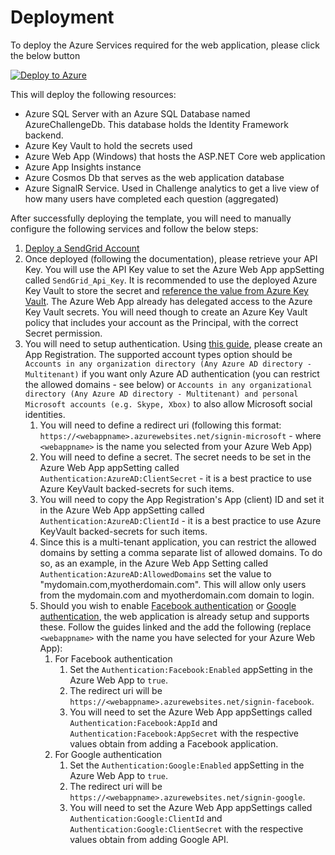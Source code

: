 # Deployment
To deploy the Azure Services required for the web application, please click the below button

[![Deploy to Azure](https://aka.ms/deploytoazurebutton)](https://portal.azure.com/#create/Microsoft.Template/uri/https%3A%2F%2Fraw.githubusercontent.com%2Fistavrinides%2FAzureChallenge%2Fmaster%2FDeploy%2Fazchallenge.json)

This will deploy the following resources:
- Azure SQL Server with an Azure SQL Database named AzureChallengeDb. This database holds the Identity Framework backend.
- Azure Key Vault to hold the secrets used
- Azure Web App (Windows) that hosts the ASP.NET Core web application
- Azure App Insights instance
- Azure Cosmos Db that serves as the web application database
- Azure SignalR Service. Used in Challenge analytics to get a live view of how many users have completed each question (aggregated)

After successfully deploying the template, you will need to manually configure the following services and follow the below steps:
1. [Deploy a SendGrid Account](https://docs.microsoft.com/en-us/azure/sendgrid-dotnet-how-to-send-email)
2. Once deployed (following the documentation), please retrieve your API Key. You will use the API Key value to set the Azure Web App appSetting called `SendGrid_Api_Key`. It is recommended to use the deployed Azure Key Vault to store the secret and [reference the value from Azure Key Vault](https://docs.microsoft.com/en-us/azure/app-service/app-service-key-vault-references). The Azure Web App already has delegated access to the Azure Key Vault secrets. You will need though to create an Azure Key Vault policy that includes your account as the Principal, with the correct Secret permission.
3. You will need to setup authentication. Using [this guide](https://docs.microsoft.com/en-us/azure/active-directory/develop/quickstart-v2-aspnet-core-webapp?view=aspnetcore-3.1), please create an App Registration. The supported account types option should be `Accounts in any organization directory (Any Azure AD directory - Multitenant)` if you want only Azure AD authentication (you can restrict the allowed domains - see below) or `Accounts in any organizational directory (Any Azure AD directory - Multitenant) and personal Microsoft accounts (e.g. Skype, Xbox)` to also allow Microsoft social identities.
   1. You will need to define a redirect uri (following this format: `https://<webappname>.azurewebsites.net/signin-microsoft` - where `<webappname>` is the name you selected from your Azure Web App)
   2. You will need to define a secret. The secret needs to be set in the Azure Web App appSetting called `Authentication:AzureAD:ClientSecret` - it is a best practice to use Azure KeyVault backed-secrets for such items.
   3. You will need to copy the App Registration's App (client) ID and set it in the Azure Web App appSetting called `Authentication:AzureAD:ClientId` - it is a best practice to use Azure KeyVault backed-secrets for such items.
   4. Since this is a multi-tenant application, you can restrict the allowed domains by setting a comma separate list of allowed domains. To do so, as an example, in the Azure Web App Setting called `Authentication:AzureAD:AllowedDomains` set the value to "mydomain.com,myotherdomain.com". This will allow only users from the mydomain.com and myotherdomain.com domain to login.
   4. Should you wish to enable [Facebook authentication](https://docs.microsoft.com/en-us/aspnet/core/security/authentication/social/facebook-logins?view=aspnetcore-3.1) or [Google authentication](https://docs.microsoft.com/en-us/aspnet/core/security/authentication/social/google-logins?view=aspnetcore-3.1), the web application is already setup and supports these. Follow the guides linked and the add the following (replace `<webappname>` with the name you have selected for your Azure Web App):
      1. For Facebook authentication
         1. Set the `Authentication:Facebook:Enabled` appSetting in the Azure Web App to `true`.
         2. The redirect uri will be `https://<webappname>.azurewebsites.net/signin-facebook`.
         3. You will need to set the Azure Web App appSettings called `Authentication:Facebook:AppId` and `Authentication:Facebook:AppSecret` with the respective values obtain from adding a Facebook application.
      2. For Google authentication
         1. Set the `Authentication:Google:Enabled` appSetting in the Azure Web App to `true`. 
         2. The redirect uri will be `https://<webappname>.azurewebsites.net/signin-google`.
         3. You will need to set the Azure Web App appSettings called `Authentication:Google:ClientId` and `Authentication:Google:ClientSecret` with the respective values obtain from adding Google API.